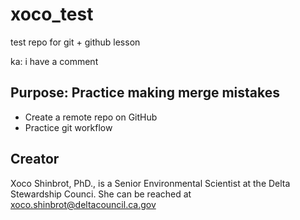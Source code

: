 # xoco_test

test repo for git + github lesson

ka: i have a comment



## Purpose: Practice making merge mistakes

-   Create a remote repo on GitHub
-   Practice git workflow

## Creator

Xoco Shinbrot, PhD., is a Senior Environmental Scientist at the Delta Stewardship Counci. She can be reached at [xoco.shinbrot\@deltacouncil.ca.gov](mailto:xoco.shinbrot@deltacouncil@deltacouncil.ca.gov)


